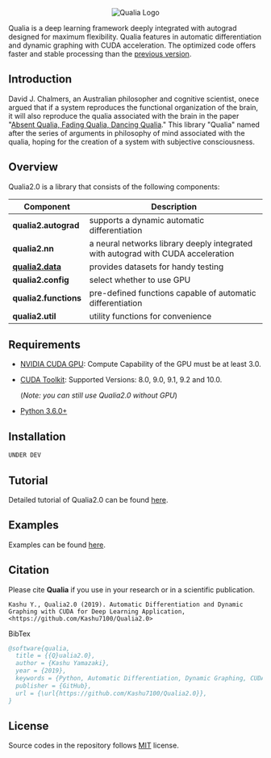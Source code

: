 <p align="center">
  <img src="https://kashu.ml/wp-content/uploads/2018/08/qualia-1-700x379.png?raw=true" alt="Qualia Logo"/>
</p>

Qualia is a deep learning framework deeply integrated with autograd designed for maximum flexibility. Qualia features in automatic differentiation and dynamic graphing with CUDA acceleration. The optimized code offers faster and stable processing than the [previous version](https://github.com/Kashu7100/Qualia).

## Introduction

David J. Chalmers, an Australian philosopher and cognitive scientist, onece argued that if a system reproduces the functional organization of the brain, it will also reproduce the qualia associated with the brain in the paper "[Absent Qualia, Fading Qualia, Dancing Qualia](http://consc.net/papers/qualia.html)." This library "Qualia" named after the series of arguments in philosophy of mind associated with the qualia, hoping for the creation of a system with subjective consciousness. 

## Overview
Qualia2.0 is a library that consists of the following components:

| Component | Description |
| ---- | --- |
| **qualia2.autograd** | supports a dynamic automatic differentiation |
| **qualia2.nn** | a neural networks library deeply integrated with autograd with CUDA acceleration |
| [**qualia2.data**](/qualia2/data) | provides datasets for handy testing |
| **qualia2.config** | select whether to use GPU |
| **qualia2.functions** | pre-defined functions capable of automatic differentiation |
| **qualia2.util** | utility functions for convenience |

## Requirements

* [NVIDIA CUDA GPU](https://developer.nvidia.com/cuda-gpus): Compute Capability of the GPU must be at least 3.0.
* [CUDA Toolkit](https://developer.nvidia.com/cuda-zone): Supported Versions: 8.0, 9.0, 9.1, 9.2 and 10.0.

    (*Note: you can still use Qualia2.0 without GPU*)

* [Python 3.6.0+](https://www.python.org/)

## Installation

```bash
UNDER DEV
```

## Tutorial
Detailed tutorial of Qualia2.0 can be found [here](/tutorial).

## Examples
Examples can be found [here](/examples).

## Citation

Please cite **Qualia** if you use in your research or in a scientific publication.
```
Kashu Y., Qualia2.0 (2019). Automatic Differentiation and Dynamic Graphing with CUDA for Deep Learning Application, <https://github.com/Kashu7100/Qualia2.0>
```
BibTex
```bibtex
@software{qualia,
  title = {{Q}ualia2.0},
  author = {Kashu Yamazaki},
  year = {2019},
  keywords = {Python, Automatic Differentiation, Dynamic Graphing, CUDA, Deep Learning}
  publisher = {GitHub},
  url = {\url{https://github.com/Kashu7100/Qualia2.0}},
}
```

## License

Source codes in the repository follows [MIT](http://www.opensource.org/licenses/MIT) license.
